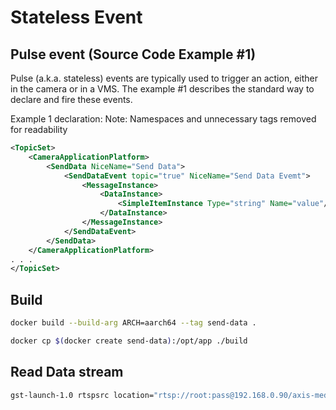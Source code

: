 # Stateless Event

## Pulse event (Source Code Example #1)
Pulse (a.k.a. stateless) events are typically used to trigger an action, either in the camera or in a VMS.
The example #1 describes the standard way to declare and fire these events.

Example 1 declaration:                  Note: Namespaces and unnecessary tags removed for readability

```xml
<TopicSet>
    <CameraApplicationPlatform>
        <SendData NiceName="Send Data">
            <SendDataEvent topic="true" NiceName="Send Data Evemt">
                <MessageInstance>
                    <DataInstance>
                        <SimpleItemInstance Type="string" Name="value"/>
                    </DataInstance>
                </MessageInstance>
            </SendDataEvent>
        </SendData>
    </CameraApplicationPlatform>
. . .
</TopicSet>
```

## Build

```bash
docker build --build-arg ARCH=aarch64 --tag send-data .
```

```bash
docker cp $(docker create send-data):/opt/app ./build
```

## Read Data stream

```bash
gst-launch-1.0 rtspsrc location="rtsp://root:pass@192.168.0.90/axis-media/media.amp?video=0&audio=0&event=on&eventtopic=axis:CameraApplicationPlatform/axis:SendData/axis:SendDataEvent" ! fdsink

```